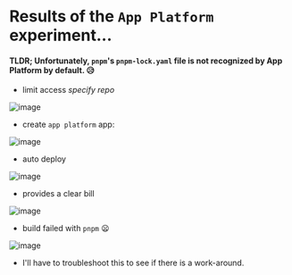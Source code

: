 # Results of the `App Platform` experiment...

#### TLDR; Unfortunately, `pnpm`'s `pnpm-lock.yaml` file is not recognized by App Platform by default. 😥

- limit access _specify repo_

![image](https://user-images.githubusercontent.com/10120600/199139744-c4467304-723b-45e6-971c-cd0b61cd9043.png)

- create `app platform` app:

![image](https://user-images.githubusercontent.com/10120600/199139913-015fed28-0789-483f-90e4-432540b186a8.png)

- auto deploy

![image](https://user-images.githubusercontent.com/10120600/199140057-914cbd2a-f08d-41a3-8edc-ef9ff12e0824.png)

- provides a clear bill 

![image](https://user-images.githubusercontent.com/10120600/199140748-151cd871-ade3-4508-8306-e4040ba83033.png)

- build failed with `pnpm` 😦 

![image](https://user-images.githubusercontent.com/10120600/199141399-49907259-01a3-46e6-86eb-54d9cf9b8ba2.png)

- I'll have to troubleshoot this to see if there is a work-around.
